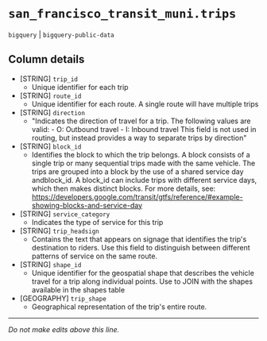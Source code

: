 # `san_francisco_transit_muni.trips`
`bigquery` | `bigquery-public-data`

## Column details
* [STRING]    `trip_id`
  - Unique identifier for each trip
* [STRING]    `route_id`
  - Unique identifier for each route. A single route will have multiple trips
* [STRING]    `direction`
  - "Indicates the direction of travel for a trip. The following values are valid:   -  O: Outbound travel -  I: Inbound travel  This field is not used in routing, but instead provides a way to separate trips by direction"
* [STRING]    `block_id`
  - Identifies the block to which the trip belongs. A block consists of a single trip or many sequential trips made with the same vehicle. The trips are grouped into a block by the use of a shared service day andblock_id. A block_id can include trips with different service days, which then makes distinct blocks. For more details, see: https://developers.google.com/transit/gtfs/reference/#example-showing-blocks-and-service-day
* [STRING]    `service_category`
  - Indicates the type of service for this trip
* [STRING]    `trip_headsign`
  - Contains the text that appears on signage that identifies the trip's destination to riders. Use this field to distinguish between different patterns of service on the same route.
* [STRING]    `shape_id`
  - Unique identifier for the geospatial shape that describes the vehicle travel for a trip along individual points. Use to JOIN with the shapes available in the shapes table
* [GEOGRAPHY] `trip_shape`
  - Geographical representation of the trip's entire route.

-------------------------------------------------------------------------------
*Do not make edits above this line.*
